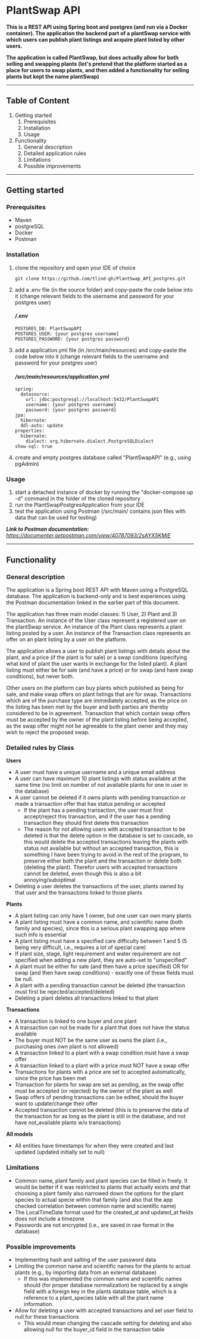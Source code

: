 # PlantSwap API

**This is a REST API using Spring boot and postgres (and run via a Docker container). The application the backend part of a plantSwap service with which users can publish plant listings and acquire plant listed by other users.**

**The application is called PlantSwap, but does actually allow for both selling and swapping plants (let's pretend that the platform started as a place for users to swap plants, and then added a functionality for selling plants but kept the name plantSwap)**

---
## Table of Content
1. Getting started
   1. Prerequisites
   2. Installation
   3. Usage
2. Functionality
   1. General description
   2. Detailed application rules 
   3. Limitations 
   4. Possible improvements

---

## Getting started
### Prerequisites
- Maven
- postgreSQL
- Docker
- Postman

### Installation
1. clone the repository and open your IDE of choice
    ```
    git clone https://github.com/tlind-gh/PlantSwap_API_postgres.git
    ```
2. add a .env file (in the source folder) and copy-paste the code below into it (change relevant fields to the username and password for your postgres user)
    #### */.env*
    
    ```
    POSTGRES_DB: PlantSwapAPI
    POSTGRES_USER: {your postgres username}
    POSTGRES_PASSWORD: {your postgres password}
    ```
    
3. add a application.yml file (in /src/main/resources) and copy-paste the code below into it (change relevant fields to the username and password for your postgres user) 

    #### */src/main/resources/application.yml*
    ```
    spring:
      datasource:
        url: jdbc:postgresql://localhost:5432/PlantSwapAPI
        username: {your postgres username}
        password: {your postgres password}
    jpa:
      hibernate:
      ddl-auto: update
    properties:
      hibernate:
        dialect: org.hibernate.dialect.PostgreSQLDialect
    show-sql: true
    ```
4. create and empty postgres database called "PlantSwapAPI" (e.g., using pgAdmin)

### Usage
1. start a detached instance of docker by running the "docker-compose up -d" command in the folder of the cloned repository
2. run the PlantSwapPostgresApplication from your IDE
3. test the application using Postman (/src/main/ contains json files with data that can be used for testing)

***Link to Postman documentation:*** *https://documenter.getpostman.com/view/40787093/2sAYX5KMiE*

---

## Functionality

### General description
The application is a Spring boot REST API with Maven using a PostgreSQL database. The application is backend-only and is best experiences using the Postman documentation linked in the earlier part of this document.

The application has three main model classes: 1) User, 2) Plant and 3) Transaction. An instance of the User class represent a registered user on the plantSwap service. An instance of the Plant class represents a plant listing posted by a user. An instance of the Transaction class represents an offer on an plant listing by a user on the platform. 

The application allows a user to publish plant listings with details about the plant, and a price (if the plant is for sale) or a swap conditions (specifying what kind of plant the user wants in exchange for the listed plant). A plant listing must either be for sale (and have a price) or for swap (and have swap conditions), but never both.

Other users on the platform can buy plants which published as being for sale, and make swap offers on plant listings that are for swap.
Transactions which are of the purchase type are immediately accepted, as the price on the listing has been met by the buyer and both parties are thereby considered to be in agreement.
Transaction that which contain swap offers must be accepted by the owner of the plant listing before being accepted, as the swap offer might not be agreeable to the plant owner and they may wish to reject the proposed swap. 

### Detailed rules by Class

**Users**
- A user must have a unique username and a unique email address
- A user can have maximum 10 plant listings with status available at the same time (no limit on number of not available plants for one in user in the database)
- A user cannot be deleted if it owns plants with pending transaction or made a transaction offer that has status pending or accepted
  - If the plant has a pending transaction, the user must first accept/reject this transaction, and if the user has a pending transaction they should first delete this transaction
  - The reason for not allowing users with accepted transaction to be deleted is that the delete option in the database is set to cascade, so this would delete the accepted transactions leaving the plants with status not available but without an accepted transaction, this is something I have been trying to avoid in the rest of the program, to preserve either both the plant and the transaction or delete both (deleting the plant). Therefor users with accepted transactions cannot be deleted, even though this is also a bit annoying/suboptimal
- Deleting a user deletes the transactions of the user, plants owned by that user and the transactions linked to those plants

**Plants**
- A plant listing can only have 1 owner, but one user can own many plants
- A plant listing must have a common name, and scientific name (both family and species), since this is a serious plant swapping app where such info is essential
- A plant listing must have a specified care difficulty between 1 and 5 (5 being very difficult, i.e., requires a lot of special care)
- If plant size, stage, light requirement and water requirement are not specified when adding a new plant, they are auto-set to "unspecified"
- A plant must be either for sale (and then have a price specified) OR for swap (and then have swap conditions) - exactly one of these fields must be null.
- A plant with a pending transaction cannot be deleted (the transaction must first be rejected/accepted/deleted)
- Deleting a plant deletes all transactions linked to that plant

**Transactions**
- A transaction is linked to one buyer and one plant
- A transaction can not be made for a plant that does not have the status available
- The buyer must NOT be the same user as owns the plant (i.e., purchasing ones own plant is not allowed)
- A transaction linked to a plant with a swap condition must have a swap offer
- A transaction linked to a plant with a price must NOT have a swap offer
- Transactions for plants with a price are set to accepted automatically, since the price has been met
- Transaction for plants for swap are set as pending, as the swap offer must be accepted (or rejected) by the owner of the plant as well
- Swap offers of pending transactions can be edited, should the buyer want to update/change their offer
- Accepted transaction cannot be deleted (this is to preserve the data of the transaction for as long as the plant is still in the database, and not have not_available plants w/o transactions)

**All models**
- All entities have timestamps for when they were created and last updated (updated initially set to null)

### Limitations
- Common name, plant family and plant species can be filled in freely. It would be better if it was restricted to plants that actually exists and that choosing a plant family also narrowed down the options for the plant species to actual specie within that family (and also that the app checked correlation between common name and scientific name)
- The LocalTimeDate format used for the created_at and updated_at fields does not include a timezone
- Passwords are not encrypted (i.e., are saved in raw format in the database)


### Possible improvements
- Implementing hash and salting of the user password data
- Limiting the common name and scientific names for the plants to actual plants (e.g., by importing data from an external database)
  - If this was implemented the common name and scientific names should (for proper database normalization) be replaced by a single field with a foreign key in the plants database table, which is a reference to a plant_species table with all the plant name information.
- Allow for deleting a user with accepted transactions and set user field to null for these transactions
  - This would mean changing the cascade setting for deleting and also allowing null for the buyer_id field in the transaction table
